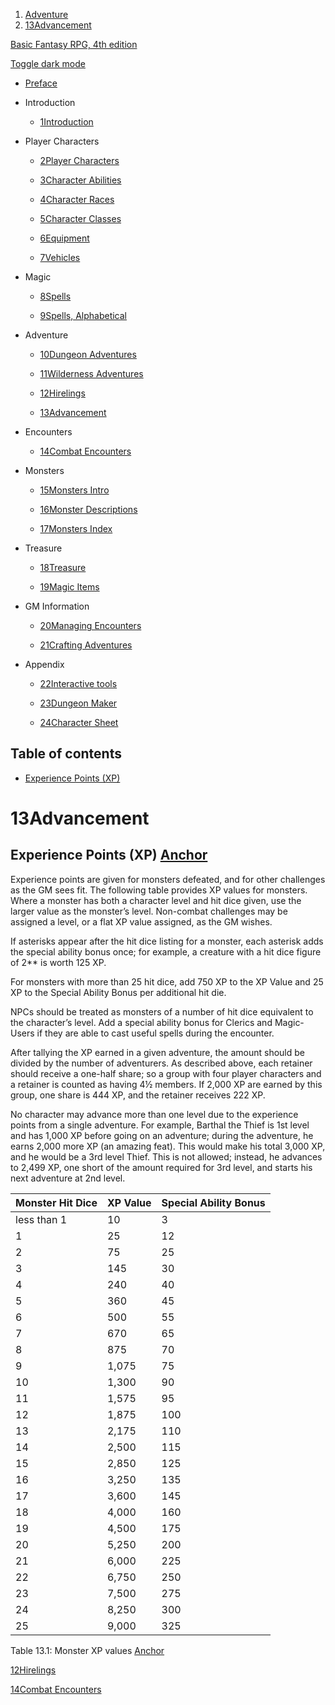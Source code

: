 1. [Adventure](https://www.basicfantasy.org/srd/dungeonAdventures.html)
2. [13Advancement](https://www.basicfantasy.org/srd/advancement.html)

[Basic Fantasy RPG, 4th edition](https://www.basicfantasy.org/srd/)

[Toggle dark mode](https://www.basicfantasy.org/srd/advancement.html "Toggle dark mode")

- [Preface](https://www.basicfantasy.org/srd/)

- Introduction
  - [1Introduction](https://www.basicfantasy.org/srd/whatIsThis.html)
- Player Characters
  - [2Player Characters](https://www.basicfantasy.org/srd/char-creation.html)

  - [3Character Abilities](https://www.basicfantasy.org/srd/abilities.html)

  - [4Character Races](https://www.basicfantasy.org/srd/races.html)

  - [5Character Classes](https://www.basicfantasy.org/srd/class.html)

  - [6Equipment](https://www.basicfantasy.org/srd/equipment.html)

  - [7Vehicles](https://www.basicfantasy.org/srd/vehicles.html)
- Magic
  - [8Spells](https://www.basicfantasy.org/srd/spells.html)

  - [9Spells, Alphabetical](https://www.basicfantasy.org/srd/allSpells.html)
- Adventure
  - [10Dungeon Adventures](https://www.basicfantasy.org/srd/dungeonAdventures.html)

  - [11Wilderness Adventures](https://www.basicfantasy.org/srd/wildAdventures.html)

  - [12Hirelings](https://www.basicfantasy.org/srd/hirelings.html)

  - [13Advancement](https://www.basicfantasy.org/srd/advancement.html)
- Encounters
  - [14Combat Encounters](https://www.basicfantasy.org/srd/combat.html)
- Monsters
  - [15Monsters Intro](https://www.basicfantasy.org/srd/monsters.html)

  - [16Monster Descriptions](https://www.basicfantasy.org/srd/monstersAll.html)

  - [17Monsters Index](https://www.basicfantasy.org/srd/monstersTab.html)
- Treasure
  - [18Treasure](https://www.basicfantasy.org/srd/treasure.html)

  - [19Magic Items](https://www.basicfantasy.org/srd/magicItems.html)
- GM Information
  - [20Managing Encounters](https://www.basicfantasy.org/srd/gm01.html)

  - [21Crafting Adventures](https://www.basicfantasy.org/srd/gm02.html)
- Appendix
  - [22Interactive tools](https://www.basicfantasy.org/srd/appendix_interactive.html)

  - [23Dungeon Maker](https://www.basicfantasy.org/srd/appendixMapmaker.html)

  - [24Character Sheet](https://www.basicfantasy.org/srd/char_sheet.html)

## Table of contents

- [Experience Points (XP)](https://www.basicfantasy.org/srd/advancement.html#experience-points-xp)

# 13Advancement

## Experience Points (XP) [Anchor](https://www.basicfantasy.org/srd/advancement.html\#experience-points-xp)

Experience points are given for monsters defeated, and for other challenges as the GM sees fit. The following table provides XP values for monsters. Where a monster has both a character level and hit dice given, use the larger value as the monster’s level. Non-combat challenges may be assigned a level, or a flat XP value assigned, as the GM wishes.

If asterisks appear after the hit dice listing for a monster, each asterisk adds the special ability bonus once; for example, a creature with a hit dice figure of 2\*\* is worth 125 XP.

For monsters with more than 25 hit dice, add 750 XP to the XP Value and 25 XP to the Special Ability Bonus per additional hit die.

NPCs should be treated as monsters of a number of hit dice equivalent to the character’s level. Add a special ability bonus for Clerics and Magic-Users if they are able to cast useful spells during the encounter.

After tallying the XP earned in a given adventure, the amount should be divided by the number of adventurers. As described above, each retainer should receive a one-half share; so a group with four player characters and a retainer is counted as having 4½ members. If 2,000 XP are earned by this group, one share is 444 XP, and the retainer receives 222 XP.

No character may advance more than one level due to the experience points from a single adventure. For example, Barthal the Thief is 1st level and has 1,000 XP before going on an adventure; during the adventure, he earns 2,000 more XP (an amazing feat). This would make his total 3,000 XP, and he would be a 3rd level Thief. This is not allowed; instead, he advances to 2,499 XP, one short of the amount required for 3rd level, and starts his next adventure at 2nd level.

| **Monster Hit Dice** | **XP Value** | **Special Ability Bonus** |
| --- | --- | --- |
| less than 1 | 10 | 3 |
| 1 | 25 | 12 |
| 2 | 75 | 25 |
| 3 | 145 | 30 |
| 4 | 240 | 40 |
| 5 | 360 | 45 |
| 6 | 500 | 55 |
| 7 | 670 | 65 |
| 8 | 875 | 70 |
| 9 | 1,075 | 75 |
| 10 | 1,300 | 90 |
| 11 | 1,575 | 95 |
| 12 | 1,875 | 100 |
| 13 | 2,175 | 110 |
| 14 | 2,500 | 115 |
| 15 | 2,850 | 125 |
| 16 | 3,250 | 135 |
| 17 | 3,600 | 145 |
| 18 | 4,000 | 160 |
| 19 | 4,500 | 175 |
| 20 | 5,250 | 200 |
| 21 | 6,000 | 225 |
| 22 | 6,750 | 250 |
| 23 | 7,500 | 275 |
| 24 | 8,250 | 300 |
| 25 | 9,000 | 325 |

Table 13.1: Monster XP values [Anchor](https://www.basicfantasy.org/srd/advancement.html#tbl-monsterexp)

[12Hirelings](https://www.basicfantasy.org/srd/hirelings.html)

[14Combat Encounters](https://www.basicfantasy.org/srd/combat.html)